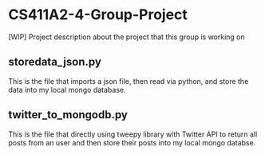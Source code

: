 # CS411A2-4-Group-Project
[WIP] Project description about the project that this group is working on


## storedata_json.py
This is the file that imports a json file, then read via python, and store the data into my local mongo database.

## twitter_to_mongodb.py
This is the file that directly using tweepy library with Twitter API to return all posts from an user and then store their posts into my local mongo databse.
